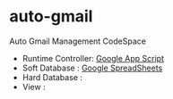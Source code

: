 # auto-gmail

Auto Gmail Management CodeSpace

- Runtime Controller: [Google App Script](https://script.google.com)
- Soft Database : [Google SpreadSheets](https://docs.google.com/spreadsheets)
- Hard Database :
- View :
